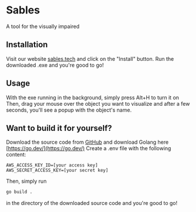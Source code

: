 # Sables
A tool for the visually impaired

## Installation
Visit our website [sables.tech](https://sables.tech) and click on the "Install" button.
Run the downloaded .exe and you're good to go!

## Usage
With the exe running in the background, simply press Alt+H to turn it on
Then, drag your mouse over the object you want to visualize and after a few seconds, you'll see a popup with the object's name.


## Want to build it for yourself?
Download the source code from [GitHub](https://github.com/TAJ4K/Sables/tree/main/client) and download Golang here [https://go.dev/](https://go.dev/)
Create a .env file with the following content:
```env
AWS_ACCESS_KEY_ID=[your access key]
AWS_SECRET_ACCESS_KEY=[your secret key]
```
Then, simply run 
```sh
go build .
```
in the directory of the downloaded source code and you're good to go!